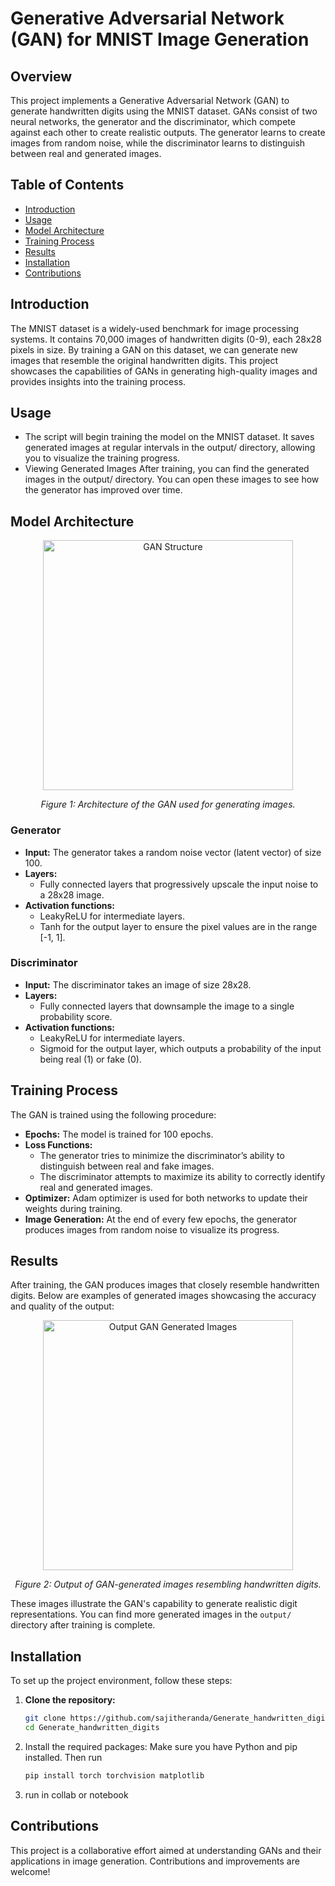 # Generative Adversarial Network (GAN) for MNIST Image Generation

## Overview

This project implements a Generative Adversarial Network (GAN) to generate handwritten digits using the MNIST dataset. GANs consist of two neural networks, the generator and the discriminator, which compete against each other to create realistic outputs. The generator learns to create images from random noise, while the discriminator learns to distinguish between real and generated images.

## Table of Contents

- [Introduction](#introduction)
- [Usage](#usage)
- [Model Architecture](#model-architecture)
- [Training Process](#training-process)
- [Results](#results)
- [Installation](#installation)
- [Contributions](#contributions)

## Introduction

The MNIST dataset is a widely-used benchmark for image processing systems. It contains 70,000 images of handwritten digits (0-9), each 28x28 pixels in size. By training a GAN on this dataset, we can generate new images that resemble the original handwritten digits. This project showcases the capabilities of GANs in generating high-quality images and provides insights into the training process.


## Usage

- The script will begin training the model on the MNIST dataset. It saves generated images at regular intervals in the output/ directory, allowing you to visualize the training progress.
- Viewing Generated Images After training, you can find the generated images in the output/ directory. You can open these images to see how the generator has improved over time.


## Model Architecture

<div align="center">
    <img src="https://github.com/user-attachments/assets/df4623ef-bc9f-4f9a-866d-e058a9360817" alt="GAN Structure" height="400">
    <p><em>Figure 1: Architecture of the GAN used for generating images.</em></p>
</div>

### Generator

- **Input:** The generator takes a random noise vector (latent vector) of size 100.
- **Layers:**
  - Fully connected layers that progressively upscale the input noise to a 28x28 image.
- **Activation functions:** 
  - LeakyReLU for intermediate layers.
  - Tanh for the output layer to ensure the pixel values are in the range [-1, 1].

### Discriminator

- **Input:** The discriminator takes an image of size 28x28.
- **Layers:**
  - Fully connected layers that downsample the image to a single probability score.
- **Activation functions:**
  - LeakyReLU for intermediate layers.
  - Sigmoid for the output layer, which outputs a probability of the input being real (1) or fake (0).

## Training Process

The GAN is trained using the following procedure:

- **Epochs:** The model is trained for 100 epochs.
- **Loss Functions:**
  - The generator tries to minimize the discriminator’s ability to distinguish between real and fake images.
  - The discriminator attempts to maximize its ability to correctly identify real and generated images.
- **Optimizer:** Adam optimizer is used for both networks to update their weights during training.
- **Image Generation:** At the end of every few epochs, the generator produces images from random noise to visualize its progress.

## Results

After training, the GAN produces images that closely resemble handwritten digits. Below are examples of generated images showcasing the accuracy and quality of the output:

<div align="center">
    <img src="https://github.com/user-attachments/assets/f64a1dc8-75d9-4efb-972c-29340a9bc0b4" alt="Output GAN Generated Images" height="400">
    <p><em>Figure 2: Output of GAN-generated images resembling handwritten digits.</em></p>
</div>

These images illustrate the GAN's capability to generate realistic digit representations. You can find more generated images in the `output/` directory after training is complete.

## Installation

To set up the project environment, follow these steps:

1. **Clone the repository:**
   ```bash
   git clone https://github.com/sajitheranda/Generate_handwritten_digits.git
   cd Generate_handwritten_digits


2. Install the required packages: Make sure you have Python and pip installed. Then run
    ```bash
    pip install torch torchvision matplotlib

3. run in collab or notebook
  
## Contributions

This project is a collaborative effort aimed at understanding GANs and their applications in image generation. Contributions and improvements are welcome!
